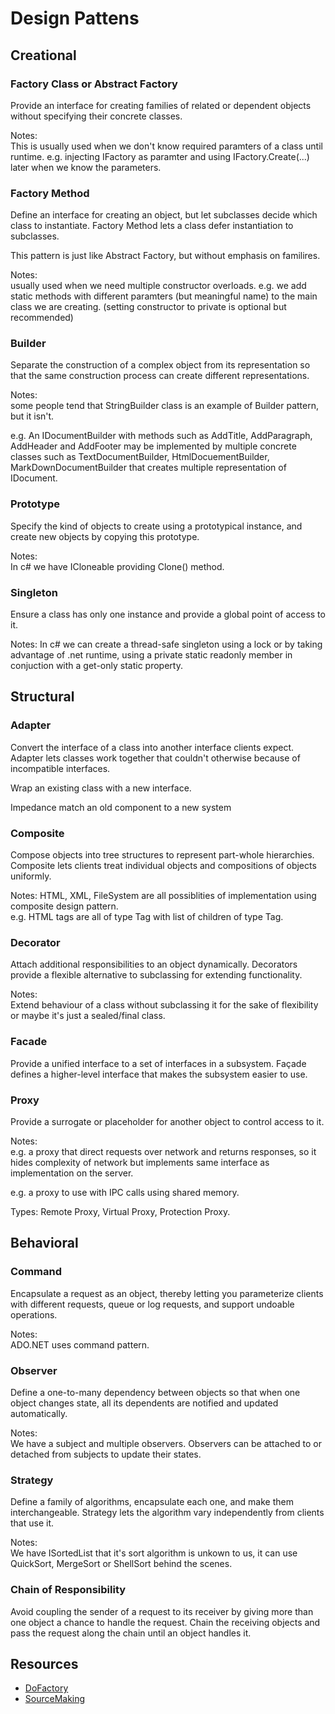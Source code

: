 # Design Pattens

## Creational

### Factory Class or Abstract Factory

Provide an interface for creating families of related or dependent objects without specifying their concrete classes.

Notes:  
This is usually used when we don't know required paramters of a class until runtime. e.g. injecting IFactory as paramter and using IFactory.Create(...) later when we know the parameters.

### Factory Method

Define an interface for creating an object, but let subclasses decide which class to instantiate. Factory Method lets a class defer instantiation to subclasses.

This pattern is just like Abstract Factory, but without emphasis on familires.

Notes:  
usually used when we need multiple constructor overloads.
e.g. we add static methods with different paramters (but meaningful name) to the main class we are creating. (setting constructor to private is optional but recommended)

### Builder

Separate the construction of a complex object from its representation so that the same construction process can create different representations.

Notes:  
some people tend that StringBuilder class is an example of Builder pattern, but it isn't.

e.g. An IDocumentBuilder with methods such as AddTitle, AddParagraph, AddHeader and AddFooter may be implemented by multiple concrete classes such as TextDocumentBuilder, HtmlDocuementBuilder, MarkDownDocumentBuilder that creates multiple representation of IDocument.

### Prototype

Specify the kind of objects to create using a prototypical instance, and create new objects by copying this prototype.

Notes:  
In c# we have ICloneable providing Clone() method.

### Singleton

Ensure a class has only one instance and provide a global point of access to it.

Notes: 
In c# we can create a thread-safe singleton using a lock or by taking advantage of .net runtime, using a private static readonly member in conjuction with a get-only static property.

## Structural

### Adapter

Convert the interface of a class into another interface clients expect. Adapter lets classes work together that couldn't otherwise because of incompatible interfaces.

Wrap an existing class with a new interface.

Impedance match an old component to a new system

### Composite

Compose objects into tree structures to represent part-whole hierarchies. Composite lets clients treat individual objects and compositions of objects uniformly.

Notes:
HTML, XML, FileSystem are all possiblities of implementation using composite design pattern.  
e.g. HTML tags are all of type Tag with list of children of type Tag.

### Decorator

Attach additional responsibilities to an object dynamically. Decorators provide a flexible alternative to subclassing for extending functionality.

Notes:  
Extend behaviour of a class without subclassing it for the sake of flexibility or maybe it's just a sealed/final class.

### Facade

Provide a unified interface to a set of interfaces in a subsystem. Façade defines a higher-level interface that makes the subsystem easier to use.

### Proxy

Provide a surrogate or placeholder for another object to control access to it.

Notes:  
e.g. a proxy that direct requests over network and returns responses, so it hides complexity of network but implements same interface as implementation on the server.

e.g. a proxy to use with IPC calls using shared memory.

Types: Remote Proxy, Virtual Proxy, Protection Proxy.

## Behavioral

### Command

Encapsulate a request as an object, thereby letting you parameterize clients with different requests, queue or log requests, and support undoable operations.

Notes:  
ADO.NET uses command pattern.

### Observer

Define a one-to-many dependency between objects so that when one object changes state, all its dependents are notified and updated automatically.

Notes:  
We have a subject and multiple observers. Observers can be attached to or detached from subjects to update their states.

### Strategy

Define a family of algorithms, encapsulate each one, and make them interchangeable. Strategy lets the algorithm vary independently from clients that use it.

Notes:  
We have ISortedList that it's sort algorithm is unkown to us, it can use QuickSort, MergeSort or ShellSort behind the scenes.

### Chain of Responsibility

Avoid coupling the sender of a request to its receiver by giving more than one object a chance to handle the request. Chain the receiving objects and pass the request along the chain until an object handles it.

## Resources

- [DoFactory](http://www.dofactory.com/net/)
- [SourceMaking](https://sourcemaking.com/design_patterns)